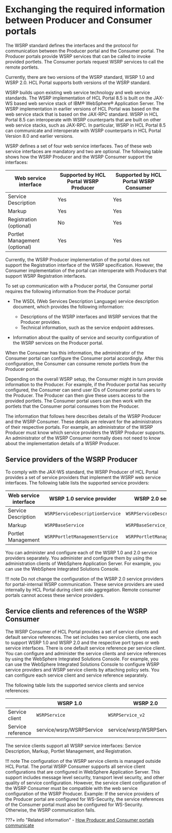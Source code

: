 # Exchanging the required information between Producer and Consumer portals

The WSRP standard defines the interfaces and the protocol for communication between the Producer portal and the Consumer portal. The Producer portals provide WSRP services that can be called to invoke provided portlets. The Consumer portals request WSRP services to call the remote portlets.

Currently, there are two versions of the WSRP standard, WSRP 1.0 and WSRP 2.0. HCL Portal supports both versions of the WSRP standard.

WSRP builds upon existing web service technology and web service standards. The WSRP implementation of HCL Portal 8.5 is built on the JAX-WS based web service stack of IBM® WebSphere® Application Server. The WSRP implementation in earlier versions of HCL Portal was based on the web service stack that is based on the JAX-RPC standard. WSRP in HCL Portal 8.5 can interoperate with WSRP counterparts that are built on other web service stacks, such as JAX-RPC. In particular, WSRP in HCL Portal 8.5 can communicate and interoperate with WSRP counterparts in HCL Portal Version 8.0 and earlier versions.

WSRP defines a set of four web service interfaces. Two of these web service interfaces are mandatory and two are optional. The following table shows how the WSRP Producer and the WSRP Consumer support the interfaces:

|Web service interface|Supported by HCL Portal WSRP Producer|Supported by HCL Portal WSRP Consumer|
|---------------------|-------------------------------------|-------------------------------------|
|Service Description|Yes|Yes|
|Markup|Yes|Yes|
|Registration \(optional\)|No|Yes|
|Portlet Management \(optional\)|Yes|Yes|

Currently, the WSRP Producer implementation of the portal does not support the Registration interface of the WSRP specification. However, the Consumer implementation of the portal can interoperate with Producers that support WSRP Registration interfaces.

To set up communication with a Producer portal, the Consumer portal requires the following information from the Producer portal:

-   The WSDL \(Web Services Description Language\) service description document, which provides the following information:
    -   Descriptions of the WSRP interfaces and WSRP services that the Producer provides.
    -   Technical information, such as the service endpoint addresses.

-   Information about the quality of service and security configuration of the WSRP services on the Producer portal.

When the Consumer has this information, the administrator of the Consumer portal can configure the Consumer portal accordingly. After this configuration, the Consumer can consume remote portlets from the Producer portal.

Depending on the overall WSRP setup, the Consumer might in turn provide information to the Producer. For example, if the Producer portal has security configured, the Consumer can send user IDs of Consumer portal users to the Producer. The Producer can then give these users access to the provided portlets. The Consumer portal users can then work with the portlets that the Consumer portal consumes from the Producer.

The information that follows here describes details of the WSRP Producer and the WSRP Consumer. These details are relevant for the administrators of their respective portals. For example, an administrator of the WSRP Producer must know which service providers the WSRP Producer supports. An administrator of the WSRP Consumer normally does not need to know about the implementation details of a WSRP Producer.

## Service providers of the WSRP Producer

To comply with the JAX-WS standard, the WSRP Producer of HCL Portal provides a set of service providers that implement the WSRP web service interfaces. The following table lists the supported service providers:

|Web service interface|WSRP 1.0 service provider|WSRP 2.0 service provider|WSRP 2.0 service provider for portal-internal WSRP communication|
|---------------------|-------------------------|-------------------------|----------------------------------------------------------------|
|Service Description|`WSRPServiceDescriptionService`|`WSRPServiceDescriptionService_v2`|`WSRPServiceDescriptionService_v2_internal`|
|Markup|`WSRPBaseService`|`WSRPBaseService_v2`|`WSRPBaseService_v2_internal`|
|Portlet Management|`WSRPPortletManagementService`|`WSRPPortletManagementService_v2`|`WSRPPortletManagementService_v2_internal`|

You can administer and configure each of the WSRP 1.0 and 2.0 service providers separately. You administer and configure them by using the administration clients of WebSphere Application Server. For example, you can use the WebSphere Integrated Solutions Console.

!!! note
    Do not change the configuration of the WSRP 2.0 service providers for portal-internal WSRP communication. These service providers are used internally by HCL Portal during client side aggregation. Remote consumer portals cannot access these service providers.

## Service clients and references of the WSRP Consumer

The WSRP Consumer of HCL Portal provides a set of service clients and default service references. The set includes two service clients, one each to support WSRP 1.0 and WSRP 2.0 and the respective port types or web service interfaces. There is one default service reference per service client. You can configure and administer the service clients and service references by using the WebSphere Integrated Solutions Console. For example, you can use the WebSphere Integrated Solutions Console to configure WSRP service providers and WSRP service clients by attaching policy sets. You can configure each service client and service reference separately.

The following table lists the supported service clients and service references:

| |WSRP 1.0|WSRP 2.0|
|--|--------|--------|
|Service client|`WSRPService`|`WSRPService_v2`|
|Service reference|service/wsrp/WSRPService|service/wsrp/WSRPService\_v2|

The service clients support all WSRP service interfaces: Service Description, Markup, Portlet Management, and Registration.

!!! note
    The configuration of the WSRP service clients is managed outside HCL Portal. The portal WSRP Consumer supports all service client configurations that are configured in WebSphere Application Server. This support includes message level security, transport level security, and other quality of service configuration. However, the service client configuration of the WSRP Consumer must be compatible with the web service configuration of the WSRP Producer. Example: If the service providers of the Producer portal are configured for WS-Security, the service references of the Consumer portal must also be configured for WS-Security. Otherwise, the WSRP communication fails.


???+ info "Related information"
    - [How Producer and Consumer portals communicate](../learning_wsrp/wsrpc_comint.md)

